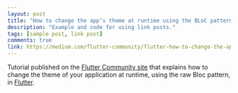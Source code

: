 ```yaml
---
layout: post
title: "How to change the app’s theme at runtime using the BLoC pattern in Flutter."
description: "Example and code for using link posts."
tags: [sample post, link post]
comments: true
link: https://medium.com/flutter-community/flutter-how-to-change-the-apps-theme-at-runtime-using-the-bloc-pattern-30a3e3ce5b6a
---
```


Tutorial published on the [Flutter Community site](https://medium.com/flutter-community) that explains how to change the theme of your application at runtime, using the raw Bloc pattern, in [Flutter](https://flutter.dev).